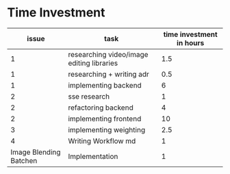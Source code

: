 # Time Investment

| issue                  | task                                      | time investment in hours |
|------------------------|-------------------------------------------|--------------------------|
| 1                      | researching video/image editing libraries | 1.5                      |
| 1                      | researching + writing adr                 | 0.5                      |
| 1                      | implementing backend                      | 6                        |
| 2                      | sse research                              | 1                        |
| 2                      | refactoring backend                       | 4                        |
| 2                      | implementing frontend                     | 10                       |
| 3                      | implementing weighting                    | 2.5                      |
| 4                      | Writing Workflow md                       | 1                        |
| Image Blending Batchen | Implementation                            | 1                        |